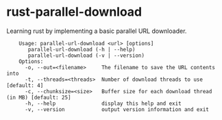 # rust-parallel-download

Learning rust by implementing a basic parallel URL downloader.

```
    Usage: parallel-url-download <url> [options]
       parallel-url-download (-h | --help)
       parallel-url-download (-v | --version)
    Options:
      -o, --out=<filename>     The filename to save the URL contents into
      -t, --threads=<threads>  Number of download threads to use [default: 4]
      -c, --chunksize=<size>   Buffer size for each download thread (in MB) [default: 25]
      -h, --help               display this help and exit
      -v, --version            output version information and exit
```
